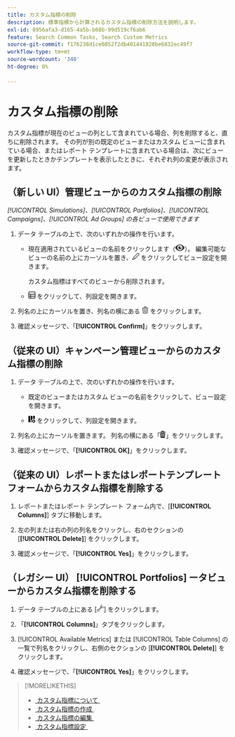 ```yaml
---
title: カスタム指標の削除
description: 標準指標から計算されるカスタム指標の削除方法を説明します。
exl-id: 8956afa3-d165-4a5b-b68b-99d519cf6ab6
feature: Search Common Tasks, Search Custom Metrics
source-git-commit: f176238d1ce0852f2db401441828be6832ec49f7
workflow-type: tm+mt
source-wordcount: '340'
ht-degree: 0%

---
```


# カスタム指標の削除

カスタム指標が現在のビューの列として含まれている場合、列を削除すると、直ちに削除されます。 その列が別の既定のビューまたはカスタム ビューに含まれている場合、またはレポート テンプレートに含まれている場合は、次にビューを更新したときかテンプレートを表示したときに、それぞれ列の変更が表示されます。

## （新しい UI）管理ビューからのカスタム指標の削除

*[!UICONTROL Simulations]、[!UICONTROL Portfolios]、[!UICONTROL Campaigns]、[!UICONTROL Ad Groups] の各ビューで使用できます*

1. データ テーブルの上で、次のいずれかの操作を行います。

   * 現在適用されているビューの名前をクリックします（![View](/help/search-social-commerce/assets/view.png "View")）。 編集可能なビューの名前の上にカーソルを置き、![編集](/help/search-social-commerce/assets/edit-new.png "編集") をクリックしてビュー設定を開きます。

     カスタム指標はすべてのビューから削除されます。

   * ![&#x200B; カスタム列 &#x200B;](/help/search-social-commerce/assets/custom-columns-new.png " カスタム列 ") をクリックして、列設定を開きます。

1. 列名の上にカーソルを置き、列名の横にある ![&#x200B; 削除 &#x200B;](/help/search-social-commerce/assets/delete-new.png " 削除 ") をクリックします。

1. 確認メッセージで、「**[!UICONTROL Confirm]**」をクリックします。

## （従来の UI）キャンペーン管理ビューからのカスタム指標の削除

1. データ テーブルの上で、次のいずれかの操作を行います。

   * 既定のビューまたはカスタム ビューの名前をクリックして、ビュー設定を開きます。

   * ![&#x200B; カスタム列 &#x200B;](/help/search-social-commerce/assets/custom-columns.png " カスタム列 ") をクリックして、列設定を開きます。

1. 列名の上にカーソルを置きます。 列名の横にある「![&#x200B; 削除 &#x200B;](/help/search-social-commerce/assets/delete.png " 削除 ")」をクリックします。

1. 確認メッセージで、「**[!UICONTROL OK]**」をクリックします。

## （従来の UI）レポートまたはレポートテンプレートフォームからカスタム指標を削除する

1. レポートまたはレポート テンプレート フォーム内で、[**[!UICONTROL Columns]**] タブに移動します。

1. 左の列または右の列の列名をクリックし、右のセクションの [**[!UICONTROL Delete]**] をクリックします。

1. 確認メッセージで、「**[!UICONTROL Yes]**」をクリックします。

## （レガシー UI） [!UICONTROL Portfolios] ータビューからカスタム指標を削除する

1. データ テーブルの上にある [![&#x200B; 選択したビューを編集 &#x200B;](/help/search-social-commerce/assets/view-settings.png " 選択したビューを編集 ")] をクリックします。

1. 「**[!UICONTROL Columns]**」タブをクリックします。

1. [!UICONTROL Available Metrics] または [!UICONTROL Table Columns] の一覧で列名をクリックし、右側のセクションの [**[!UICONTROL Delete]**] をクリックします。

1. 確認メッセージで、「**[!UICONTROL Yes]**」をクリックします。

>[!MORELIKETHIS]
>
>* [&#x200B; カスタム指標について &#x200B;](custom-metric-about.md)
>* [&#x200B; カスタム指標の作成 &#x200B;](custom-metric-create.md)
>* [&#x200B; カスタム指標の編集 &#x200B;](custom-metric-edit.md)
>* [&#x200B; カスタム指標設定 &#x200B;](custom-metric-settings.md)
